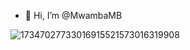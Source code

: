 - 👋 Hi, I’m @MwambaMB
  
![17347027733016915521573016319908](https://github.com/user-attachments/assets/47486efb-1bfb-44dc-bfae-1536bfb55172)
